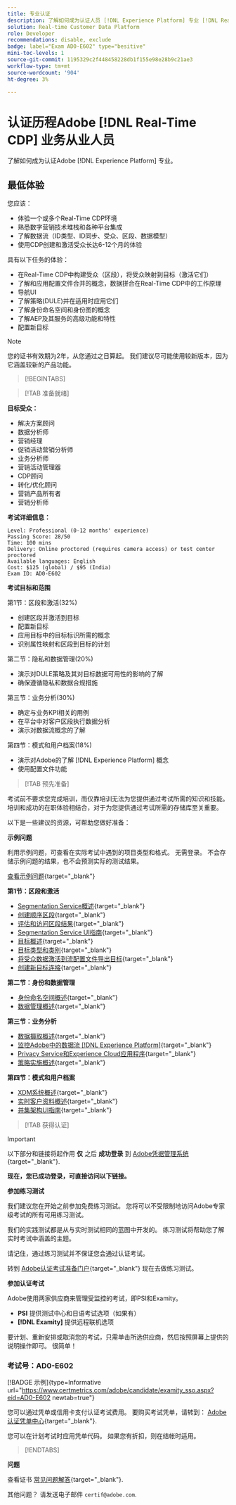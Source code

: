 ```yaml
---
title: 专业认证
description: 了解如何成为认证人员 [!DNL Experience Platform] 专业 [!DNL Real-Time Customer Data Platform]
solution: Real-time Customer Data Platform
role: Developer
recommendations: disable, exclude
badge: label="Exam AD0-E602" type="besitive"
mini-toc-levels: 1
source-git-commit: 1195329c2f448458228db1f155e98e28b9c21ae3
workflow-type: tm+mt
source-wordcount: '904'
ht-degree: 3%

---
```


# 认证历程Adobe [!DNL Real-Time CDP] 业务从业人员

了解如何成为认证Adobe [!DNL Experience Platform] 专业。

## 最低体验

您应该：

* 体验一个或多个Real-Time CDP环境
* 熟悉数字营销技术堆栈和各种平台集成
* 了解数据流（ID类型、ID同步、受众、区段、数据模型）
* 使用CDP创建和激活受众长达6-12个月的体验

具有以下任务的体验：

* 在Real-Time CDP中构建受众（区段），将受众映射到目标（激活它们）
* 了解和应用配置文件合并的概念，数据拼合在Real-Time CDP中的工作原理
* 导航UI
* 了解策略(DULE)并在适用时应用它们
* 了解身份命名空间和身份图的概念
* 了解AEP及其服务的高级功能和特性
* 配置新目标

>[!NOTE]
>
>您的证书有效期为2年，从您通过之日算起。 我们建议尽可能使用较新版本，因为它涵盖较新的产品功能。

>[!BEGINTABS]

>[!TAB 准备就绪]

**目标受众：**

* 解决方案顾问
* 数据分析师
* 营销经理
* 促销活动营销分析师
* 业务分析师
* 营销活动管理器
* CDP顾问
* 转化/优化顾问
* 营销产品所有者
* 营销分析师

**考试详细信息：**

```
Level: Professional (0-12 months' experience)
Passing Score: 28/50
Time: 100 mins
Delivery: Online proctored (requires camera access) or test center proctored
Available languages: English
Cost: $125 (global) / $95 (India)
Exam ID: AD0-E602
```

**考试目标和范围**

第1节：区段和激活(32%)

* 创建区段并激活到目标
* 配置新目标
* 应用目标中的目标标识所需的概念
* 识别属性映射和区段到目标的计划

第二节：隐私和数据管理(20%)

* 演示对DULE策略及其对目标数据可用性的影响的了解
* 确保遵循隐私和数据合规措施

第三节：业务分析(30%)

* 确定与业务KPI相关的用例
* 在平台中对客户区段执行数据分析
* 演示对数据流概念的了解

第四节：模式和用户档案(18%)

* 演示对Adobe的了解 [!DNL Experience Platform] 概念
* 使用配置文件功能

>[!TAB 预先准备]

考试前不要求您完成培训，而仅靠培训无法为您提供通过考试所需的知识和技能。 培训和成功的在职体验相结合，对于为您提供通过考试所需的存储库至关重要。

以下是一些建议的资源，可帮助您做好准备：

**示例问题**

利用示例问题，可查看在实际考试中遇到的项目类型和格式。 无需登录。 不会存储示例问题的结果，也不会预测实际的测试结果。

[查看示例问题](https://scorpion.caveon.com/launchpad/ad3-e602-adobe-real-time-cdp-business-practitioner-professional-sample-questions){target="_blank"}

**第1节：区段和激活**

* [Segmentation Service概述](https://experienceleague.adobe.com/docs/experience-platform/segmentation/home.html?lang=en){target="_blank"}
* [创建顺序区段](https://experienceleague.adobe.com/docs/platform-learn/tutorials/segments/create-sequential-segments.html?lang=en){target="_blank"}
* [评估和访问区段结果](https://experienceleague.adobe.com/docs/experience-platform/segmentation/tutorials/evaluate-a-segment.html?lang=en){target="_blank"}
* [Segmentation Service UI指南](https://experienceleague.adobe.com/docs/experience-platform/segmentation/ui/overview.html?lang=en#scheduled-segmentation){target="_blank"}
* [目标概述](https://experienceleague.adobe.com/docs/experience-platform/destinations/home.html?lang=en){target="_blank"}
* [目标类型和类别](https://experienceleague.adobe.com/docs/experience-platform/destinations/destination-types.html?lang=en){target="_blank"}
* [将受众数据激活到流配置文件导出目标](https://experienceleague.adobe.com/docs/experience-platform/destinations/ui/activate/activate-streaming-profile-destinations.html?lang=en){target="_blank"}
* [创建新目标连接](https://experienceleague.adobe.com/docs/experience-platform/destinations/ui/connect-destination.html?lang=en){target="_blank"}

**第二节：身份和数据管理**

* [身份命名空间概述](https://experienceleague.adobe.com/docs/experience-platform/identity/namespaces.html?lang=zh-Hans){target="_blank"}
* [数据管理概述](https://experienceleague.adobe.com/docs/experience-platform/data-governance/home.html?lang=zh-Hans){target="_blank"}

**第三节：业务分析**

* [数据摄取概述](https://experienceleague.adobe.com/docs/experience-platform/ingestion/home.html?lang=en){target="_blank"}
* [监控Adobe中的数据流 [!DNL Experience Platform]](https://experienceleague.adobe.com/docs/platform-learn/tutorials/monitoring/data-monitoring.html?lang=en){target="_blank"}
* [Privacy Service和Experience Cloud应用程序](https://experienceleague.adobe.com/docs/experience-platform/privacy/experience-cloud-apps.html?lang=en){target="_blank"}
* [策略实施概述](https://experienceleague.adobe.com/docs/experience-platform/data-governance/enforcement/overview.html?lang=en){target="_blank"}

**第四节：模式和用户档案**

* [XDM系统概述](https://experienceleague.adobe.com/docs/experience-platform/xdm/home.html?lang=en){target="_blank"}
* [实时客户资料概述](https://experienceleague.adobe.com/docs/experience-platform/rtcdp/profile/profile-overview.html?lang=en){target="_blank"}
* [并集架构UI指南](https://experienceleague.adobe.com/docs/experience-platform/profile/union-schemas/union-schema.html?lang=zh-Hans?lang=cn){target="_blank"}

>[!TAB 获得认证]

>[!IMPORTANT]
>
>以下部分和链接将起作用 **仅**  之后 **成功登录** 到 [Adobe凭据管理系统](http://www.certmetrics.com/adobe){target="_blank"}.

**现在，您已成功登录，可直接访问以下链接。**

**参加练习测试**

我们建议您在开始之前参加免费练习测试。 您将可以不受限制地访问Adobe专家级考试的所有可用练习测试。

我们的实践测试都是从与实时测试相同的蓝图中开发的。 练习测试将帮助您了解实时考试中涵盖的主题。

请记住，通过练习测试并不保证您会通过认证考试。

转到 [Adobe认证考试准备门户](https://www.certmetrics.com/adobe/candidate/gmetrix_sso.aspx){target="_blank"} 现在去做练习测试。

**参加认证考试**

Adobe使用两家供应商来管理受监控的考试，即PSI和Examity。

* **PSI** 提供测试中心和日语考试选项（如果有）
* **[!DNL Examity]** 提供远程联机选项

要计划、重新安排或取消您的考试，只需单击所选供应商，然后按照屏幕上提供的说明操作即可。 很简单！

### 考试号：AD0-E602

[!BADGE 示例]{type=Informative url="https://www.certmetrics.com/adobe/candidate/examity_sso.aspx?eid=AD0-E602 newtab=true"}

您可以通过凭单或信用卡支付认证考试费用。 要购买考试凭单，请转到： [Adobe认证凭单中心](https://market.xvoucher.com/adobe/global){target="_blank"}.

您可以在计划考试时应用凭单代码。 如果您有折扣，则在结帐时适用。

>[!ENDTABS]

**问题**

查看证书 [常见问题解答](https://experienceleague.adobe.com/docs/certification/certification/faq.html?lang=en){target="_blank"}.

其他问题？ 请发送电子邮件 `certif@adobe.com`.
